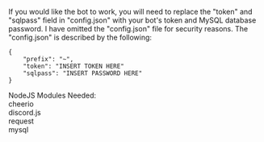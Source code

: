 If you would like the bot to work, you will need to
replace the "token" and "sqlpass" field in "config.json"
with your bot's token and MySQL database password. I have 
omitted the "config.json" file for security reasons. The
"config.json" is described by the following: <br />
```
{
    "prefix": "~",
    "token": "INSERT TOKEN HERE"
    "sqlpass": "INSERT PASSWORD HERE"
}
```

NodeJS Modules Needed: <br />
cheerio <br /> 
discord.js <br />
request <br />
mysql
